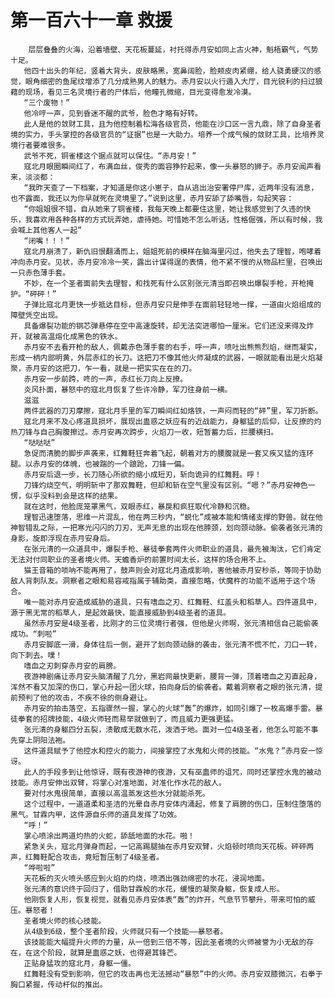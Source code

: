 # 第一百六十一章 救援
        层层叠叠的火海，沿着墙壁、天花板蔓延，衬托得赤月安如同上古火神，魁梧霸气，气势十足。
       他四十出头的年纪，竖着大背头，皮肤略黑，宽鼻阔脸，脸颊皮肉紧绷，给人骁勇硬汉的感觉，眼角细密的鱼尾纹增添了几分成熟男人的魅力。赤月安以火行遁入大厅，目光锐利的扫过狼藉的现场，看见三名灵境行者的尸体后，他瞳孔微缩，目光变得愈发冷漠。
       “三个废物！”
       他冷哼一声，见到昏迷不醒的武爷，脸色才略有好转。
       此人是他的敛财工具，且为他控制着松海各级官员，他能在沙口区一言九鼎，除了自身圣者境的实力，手头掌控的各级官员的“证据”也是一大助力。培养一个成气候的敛财工具，比培养灵境行者要难很多。
       武爷不死，铜雀楼这个据点就可以保住。“赤月安！”
       寇北月眼圈瞬间红了，布满血丝，俊秀的面容狰狞起来，像一头暴怒的狮子。赤月安闻声看来，淡淡都：
       “我昨天查了一下档案，才知道是你这小崽子，自从逃出治安署停尸库，近两年没有消息，也不露面，我还以为你早就死在灵境里了。”说到这里，赤月安舔了舔嘴唇，勾起笑容：
       “你姐姐很不错，自从她来了铜雀楼，我每天晚上都要住这里，她让我感觉到了久违的快乐，我喜欢用各种各样的方式玩弄她，虐待她。可惜她不怎么听话，性格倔强，所以有时候，我会喊上其他客人一起”
       “闭嘴！！！”
       寇北月崩溃了，新仇旧恨翻涌而上，姐姐死前的模样在脑海里闪过，他失去了理智，咆哮着冲向赤月安。见状，赤月安冷冷一笑，露出计谋得逞的表情，他不紧不慢的从物品栏里，召唤出一只赤色薄手套。
       不妙，在一个圣者面前失去理智，和找死有什么区别张元清当即召唤出爆裂手枪，开枪掩护。“砰砰！”
       子弹比寇北月更快一步抵达目标，但赤月安只是伸手在面前轻轻地一撑，一道由火焰组成的障壁凭空出现。
       具备爆裂功能的钢芯弹悬停在空中高速旋转，却无法突进哪怕一厘米。它们还没来得及炸开，就被高温熔化成黑色的铁水。
       赤月安不去看开枪的敌人，佩戴赤色薄手套的右手，呼一声，喷吐出熊熊烈焰，继而凝实，形成一柄内部明黄，外层赤红的长刀。这把刀不像其他火师凝成的武器，一眼就能看出是火焰凝聚，赤月安的这把刀，乍一看，就是一把实实在在的刀。
       赤月安一步前跨，咚的一声，赤红长刀向上反撩。
       炎风扑面，暴怒中的寇北月恢复了些许冷静，军刀往身前一横。
       滋滋
       两件武器的刀刃摩擦，寇北月手里的军刀瞬间红如烙铁，一声闷而轻的“砰”里，军刀折断。
       寇北月来不及心疼道具损坏，展现出蛊惑之妖应有的近战能力，身躯猛的后仰，让反撩的灼热刀锋与自己胸腹擦过。赤月安再次跨步，火焰刀一收，短暂蓄力后，拦腰横扫。
       “哒哒哒”
       急促而清脆的脚步声袭来，红舞鞋狂奔着飞起，朝着对方的腰腹就是一套又疾又猛的连环腿。以赤月安的体魄，也被踹的一个踉跄，刀锋一偏。
       赤月安后退一步，长刀随心所欲的缩小成短刃，斩向诡异的红舞鞋。呼！
       刀锋灼烧空气，明明斩中了那双舞鞋，但却和斩在空气里没有区别。“嗯？”赤月安神色一愣，似乎没料到会是这样的结果。
       就在这时，他脸庞笼罩黑气，双眼赤红，暴戾和疯狂取代冷静和沉稳。
       理智迅速堕落，思维一片混乱，他在两三秒内，“蜕化”成被本能和情绪支撑的野兽。就在他神智错乱之际，一把寒光闪闪的刀刃，无声无息的出现在他脖颈，划向颈动脉。偷袭者张元清的身影，旋即浮现在赤月安身后。
       在张元清的一众道具中，爆裂手枪、暴徒拳套两件火师职业的道具，最先被淘汰，它们肯定无法对付同职业的圣者境火师。天蟾香炉的前置时间太长，这样的场合用不上。
       猫王音箱的唢呐不能再用了，鼓声则会对寇北月造成影响，害他被赤月安秒杀，等同于协助敌人背刺队友。洞察者之眼和易容戒指属于辅助类，直接忽略，伏魔杵的功能不适用于这个场合。
       唯一能对赤月安造成威胁的道具，只有嗜血之刃、红舞鞋、红盖头和稻草人。四件道具中，源于黑无常的稻草人，是起效最快，能直接威胁到4级圣者的道具。
       虽然赤月安是4级圣者，比刚才的三位灵境行者强，但他是火师啊，张元清相信自己能偷袭成功。“刺啦”
       赤月安脚底一滑，身体往后一倒，避开了划向颈动脉的袭击，张元清不慌不忙，刀口一转，向下刺去。噗！
       嗜血之刃刺穿赤月安的肩膀。
       夜游神剧痛让赤月安头脑清醒了几分，黑岩网最快更新，腰背一弹，顶着嗜血之刃直起身，浑然不看又加深的伤口，掌心升起一团火球，拍向身后的偷袭者。戴着洞察者之眼的张元清，提前预判了他的攻击，不疾不徐的侧身避让。
       赤月安的拍击落空，五指骤然一握，掌心的火球“轰”的爆炸，如同引爆了一枚高爆手雷。暴徒拳套的招牌技能，4级火师轻而易举就做到了，而且威力更强更猛。
       张元清的身躯四分五裂，溃散成无数水花，泼洒于地。面对一位4级圣者，他怎么可能不事先穿上阴阳法袍。
       这件道具赋予了他控水和控火的能力，间接掌控了水鬼和火师的技能。“水鬼？”赤月安一惊讶。
       此人的手段多到让他惊讶，既有夜游神的夜游，又有巫蛊师的诅咒，同时还掌控水鬼的被动技能。赤月安伸出双臂，将掌心对准地面，对准化作水花的敌人。
       要对付水鬼很简单，直接以高温蒸发这些水分就能杀死。
       这个过程中，一道道柔和圣洁的光晕自赤月安体内涌起，修复了肩膀的伤口，压制住堕落的黑气。甘霖内甲，这件源自乐师的道具发挥了功效。
       “呼！”
       掌心喷涂出两道灼热的火蛇，舔舐地面的水花。啪！
       紧急关头，寇北月弹身而起，一记高踢腿抽在赤月安双臂，火焰顿时喷向天花板。砰砰两声，红舞鞋配合攻击，竟短暂压制了4级圣者。
       “哗啦啦”
       天花板的灭火喷头感应到火焰的灼烧，喷洒出强劲绵密的水花，浸润地面。
       张元清的意识终于回归了，借助甘霖般的水花，缓慢的凝聚身躯，恢复成人形。
       他刚恢复人形，恢复视觉，就看见赤月安体表“轰”的炸开，气息节节攀升，带来可怕的威压。暴怒者！
       圣者境火师的核心技能。
       从4级到6级，整个圣者阶段，火师就只有一个技能――暴怒者。
       该技能能大幅提升火师的力量，从一倍到三倍不等，因此圣者境的火师被誉为小无敌的存在，在这个阶段，就算是蛊惑之妖，也得避其锋芒。
       正贴身猛攻的寇北月，身躯一僵。
       红舞鞋没有受到影响，但它的攻击再也无法撼动“暴怒”中的火师。赤月安双膝微沉，右拳于胸口紧握，传动杆似的推出。
